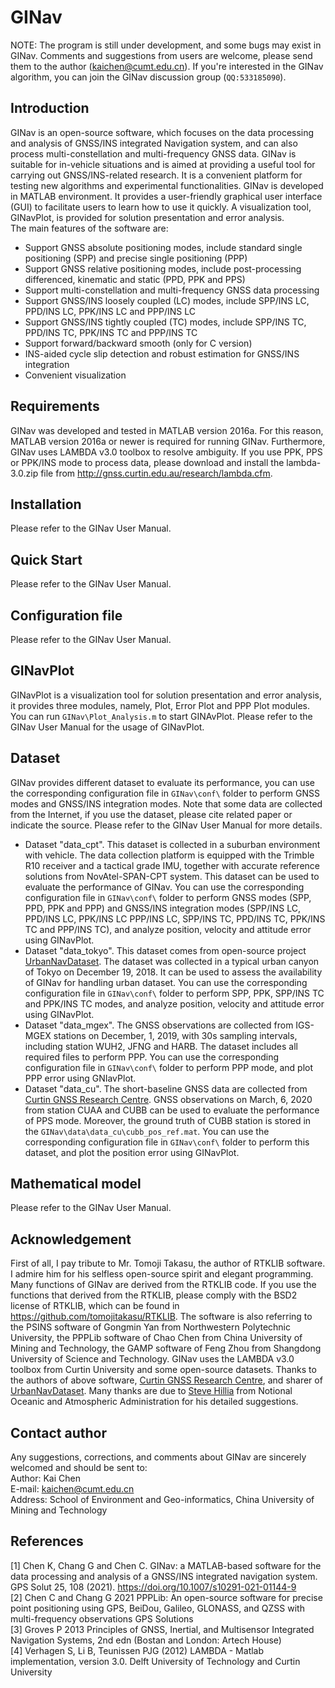 # GINav
NOTE: The program is still under development, and some bugs may exist in GINav. Comments and suggestions from users are welcome, please send them to the author (kaichen@cumt.edu.cn). If you're interested in the GINav algorithm, you can join the GINav discussion group (`QQ:533185090`). <br>

## Introduction <br>
GINav is an open-source software, which focuses on the data processing and analysis of GNSS/INS integrated Navigation system, and can also process multi-constellation and multi-frequency GNSS data. GINav is suitable for in-vehicle situations and is aimed at providing a useful tool for carrying out GNSS/INS-related research. It is a convenient platform for testing new algorithms and experimental functionalities. GINav is developed in MATLAB environment. It provides a user-friendly graphical user interface (GUI) to facilitate users to learn how to use it quickly. A visualization tool, GINavPlot, is provided for solution presentation and error analysis.  <br>
The main features of the software are: <br>
* Support GNSS absolute positioning modes, include standard single positioning (SPP) and precise single positioning (PPP) <br>
* Support GNSS relative positioning modes, include post-processing differenced, kinematic and static (PPD, PPK and PPS) <br>
* Support multi-constellation and multi-frequency GNSS data processing <br>
* Support GNSS/INS loosely coupled (LC) modes, include SPP/INS LC, PPD/INS LC, PPK/INS LC and PPP/INS LC <br>
* Support GNSS/INS tightly coupled (TC) modes, include SPP/INS TC, PPD/INS TC, PPK/INS TC and PPP/INS TC <br>
* Support forward/backward smooth (only for C version) <br>
* INS-aided cycle slip detection and robust estimation for GNSS/INS integration <br>
* Convenient visualization <br>
## Requirements <br>
GINav was developed and tested in MATLAB version 2016a. For this reason, MATLAB version 2016a or newer is required for running GINav. Furthermore, GINav uses LAMBDA v3.0 toolbox to resolve ambiguity. If you use PPK, PPS or PPK/INS mode to process data, please download and install the lambda-3.0.zip file from http://gnss.curtin.edu.au/research/lambda.cfm. <br>
## Installation <br>
Please refer to the GINav User Manual. <br>
## Quick Start <br>
Please refer to the GINav User Manual. <br>
## Configuration file <br>
Please refer to the GINav User Manual. <br>
## GINavPlot <br>
GINavPlot is a visualization tool for solution presentation and error analysis, it provides three modules, namely, Plot, Error Plot and PPP Plot modules. You can run `GINav\Plot_Analysis.m` to start GINAvPlot. Please refer to the GINav User Manual for the usage of GINavPlot. <br>
## Dataset <br>
GINav provides different dataset to evaluate its performance, you can use the corresponding configuration file in `GINav\conf\` folder to perform GNSS modes and GNSS/INS integration modes. Note that some data are collected from the Internet, if you use the dataset, please cite related paper or indicate the source. Please refer to the GINav User Manual for more details. <br>
* Dataset "data_cpt". This dataset is collected in a suburban environment with vehicle. The data collection platform is equipped with the Trimble R10 receiver and a tactical grade IMU, together with accurate reference solutions from NovAtel-SPAN-CPT system. This dataset can be used to evaluate the performance of GINav. You can use the corresponding configuration file in `GINav\conf\` folder to perform GNSS modes (SPP, PPD, PPK and PPP) and GNSS/INS integration modes (SPP/INS LC, PPD/INS LC, PPK/INS LC PPP/INS LC, SPP/INS TC, PPD/INS TC, PPK/INS TC and PPP/INS TC), and analyze position, velocity and attitude error using GINavPlot. <br>
* Dataset "data_tokyo". This dataset comes from open-source project [UrbanNavDataset](https://github.com/weisongwen/UrbanNavDataset). The dataset was collected in a typical urban canyon of Tokyo on December 19, 2018. It can be used to assess the availability of GINav for handling urban dataset. You can use the corresponding configuration file in `GINav\conf\` folder to perform SPP, PPK, SPP/INS TC and PPK/INS TC modes, and analyze position, velocity and attitude error using GINavPlot. <br>
* Dataset "data_mgex". The GNSS observations are collected from IGS-MGEX stations on December, 1, 2019, with 30s sampling intervals, including station WUH2, JFNG and HARB. The dataset includes all required files to perform PPP. You can use the corresponding configuration file in `GINav\conf\` folder to perform PPP mode, and plot PPP error using GNIavPlot. <br>
* Dataset "data_cu". The short-baseline GNSS data are collected from [Curtin GNSS Research Centre](http://gnss.curtin.edu.au/). GNSS observations on March, 6, 2020 from station CUAA and CUBB can be used to evaluate the performance of PPS mode. Moreover, the ground truth of CUBB station is stored in the `GINav\data\data_cu\cubb_pos_ref.mat`. You can use the corresponding configuration file in `GINav\conf\` folder to perform this dataset, and plot the position error using GINavPlot. <br>
## Mathematical model <br>
Please refer to the GINav User Manual. <br>
## Acknowledgement <br>
First of all, I pay tribute to Mr. Tomoji Takasu, the author of RTKLIB software. I admire him for his selfless open-source spirit and elegant programming. Many functions of GINav are derived from the RTKLIB code. If you use the functions that derived from the RTKLIB, please comply with the BSD2 license of  RTKLIB, which can be found in https://github.com/tomojitakasu/RTKLIB. The software is also referring to the PSINS software of Gongmin Yan from Northwestern Polytechnic University, the PPPLib software of Chao Chen from China University of Mining and Technology, the GAMP software of Feng Zhou from Shangdong University of Science and Technology. GINav uses the LAMBDA v3.0 toolbox from Curtin University and some open-source datasets. Thanks to the authors of above software, [Curtin GNSS Research Centre](http://gnss.curtin.edu.au/), and sharer of [UrbanNavDataset](https://github.com/weisongwen/UrbanNavDataset). Many thanks are due to [Steve Hillia](https://www.researchgate.net/profile/Steve-Hilla) from Notional Oceanic and Atmospheric Administration for his detailed suggestions. <br>
## Contact author <br>
Any suggestions, corrections, and comments about GINav are sincerely welcomed and should be sent to: <br>
Author: Kai Chen <br>
E-mail: kaichen@cumt.edu.cn <br>
Address: School of Environment and Geo-informatics, China University of Mining and Technology <br>
## References <br>
[1] Chen K, Chang G and Chen C. GINav: a MATLAB-based software for the data processing and analysis of a GNSS/INS integrated navigation system. GPS Solut 25, 108 (2021). https://doi.org/10.1007/s10291-021-01144-9 <br>
[2] Chen C and Chang G 2021 PPPLib: An open-source software for precise point positioning using GPS, BeiDou, Galileo, GLONASS, and QZSS with multi-frequency observations GPS Solutions <br>
[3] Groves P 2013 Principles of GNSS, Inertial, and Multisensor Integrated Navigation Systems, 2nd edn (Bostan and London: Artech House)  <br>
[4] Verhagen S, Li B, Teunissen PJG (2012) LAMBDA - Matlab implementation, version 3.0. Delft University of Technology and Curtin University <br>

